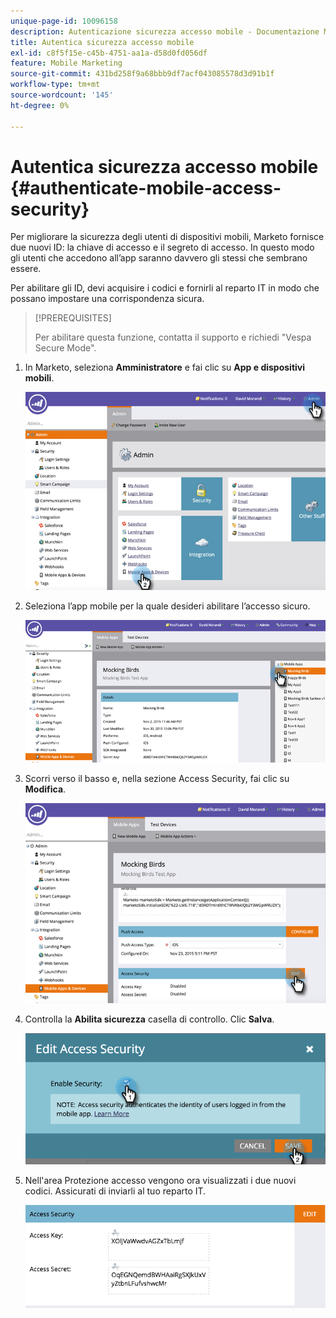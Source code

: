 ```yaml
---
unique-page-id: 10096158
description: Autenticazione sicurezza accesso mobile - Documentazione Marketo - Documentazione del prodotto
title: Autentica sicurezza accesso mobile
exl-id: c8f5f15e-c45b-4751-aa1a-d58d0fd056df
feature: Mobile Marketing
source-git-commit: 431bd258f9a68bbb9df7acf043085578d3d91b1f
workflow-type: tm+mt
source-wordcount: '145'
ht-degree: 0%

---
```


# Autentica sicurezza accesso mobile {#authenticate-mobile-access-security}

Per migliorare la sicurezza degli utenti di dispositivi mobili, Marketo fornisce due nuovi ID: la chiave di accesso e il segreto di accesso. In questo modo gli utenti che accedono all’app saranno davvero gli stessi che sembrano essere.

Per abilitare gli ID, devi acquisire i codici e fornirli al reparto IT in modo che possano impostare una corrispondenza sicura.

>[!PREREQUISITES]
>
>Per abilitare questa funzione, contatta il supporto e richiedi &quot;Vespa Secure Mode&quot;.

1. In Marketo, seleziona **Amministratore** e fai clic su **App e dispositivi mobili**.

   ![](assets/image2015-12-1-14-3a36-3a30.png)

1. Seleziona l’app mobile per la quale desideri abilitare l’accesso sicuro.

   ![](assets/image2015-12-2-10-3a18-3a6.png)

1. Scorri verso il basso e, nella sezione Access Security, fai clic su **Modifica**.

   ![](assets/image2015-12-1-14-3a41-3a37.png)

1. Controlla la **Abilita sicurezza** casella di controllo. Clic **Salva**.

   ![](assets/image2015-12-1-14-3a54-3a0.png)

1. Nell&#39;area Protezione accesso vengono ora visualizzati i due nuovi codici. Assicurati di inviarli al tuo reparto IT.

   ![](assets/image2015-12-1-14-3a57-3a34.png)
